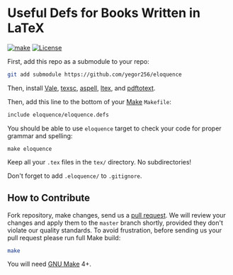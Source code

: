 # Useful Defs for Books Written in LaTeX

[![make](https://github.com/yegor256/eloquence/actions/workflows/make.yml/badge.svg)](https://github.com/yegor256/eloquence/actions/workflows/make.yml)
[![License](https://img.shields.io/badge/license-MIT-green.svg)](https://github.com/yegor256/eloquence/blob/master/LICENSE.txt)

First, add this repo as a submodule to your repo:

```bash
git add submodule https://github.com/yegor256/eloquence
```

Then, install [Vale], [texsc], [aspell], [ltex], and [pdftotext].

Then, add this line to the bottom of your [Make] `Makefile`:

```bash
include eloquence/eloquence.defs
```

You should be able to use `eloquence` target to check your code for proper
  grammar and spelling:

```text
make eloquence
```

Keep all your `.tex` files in the `tex/` directory.
No subdirectories!

Don't forget to add `.eloquence/` to `.gitignore`.

## How to Contribute

Fork repository, make changes, send us a
[pull request](https://www.yegor256.com/2014/04/15/github-guidelines.html).
We will review your changes and apply them to the `master` branch shortly,
provided they don't violate our quality standards. To avoid frustration,
before sending us your pull request please run full Make build:

```bash
make
```

You will need [GNU Make][Make] 4+.

[Make]: https://www.gnu.org/software/make/
[Vale]: https://vale.sh/
[texsc]: https://github.com/yegor256/texsc
[pdftotext]: https://pypi.org/project/pdftotext/
[aspell]: http://aspell.net/
[ltex]: https://valentjn.github.io/ltex/ltex-ls/installation.html
